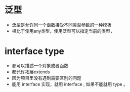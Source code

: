 # 泛型
- 泛型是允许同一个函数接受不同类型参数的一种模板
- 相比于使用any类型，使用泛型可以指定当前的类型，

# interface type
- 都可以描述一个对象或者函数
- 都允许拓展extends
- 因为项目里没有遇到需要区别的问题
- 能用 interface 实现，就用 interface , 如果不能就用 type 。






